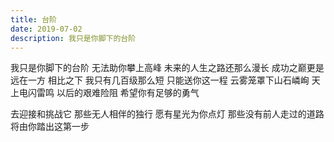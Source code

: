 ```yaml
---
title: 台阶
date: 2019-07-02
description: 我只是你脚下的台阶
---
```


我只是你脚下的台阶
无法助你攀上高峰
未来的人生之路还那么漫长
成功之巅更是远在一方
相比之下
我只有几百级那么短
只能送你这一程
云雾笼罩下山石嶙峋
天上电闪雷鸣
以后的艰难险阻
希望你有足够的勇气

去迎接和挑战它
那些无人相伴的独行
愿有星光为你点灯
那些没有前人走过的道路
将由你踏出这第一步
